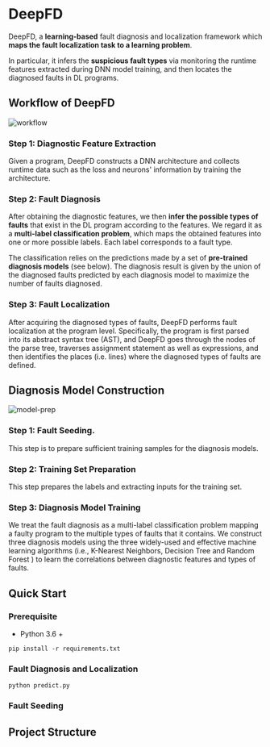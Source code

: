# DeepFD

DeepFD, a **learning-based** fault diagnosis and localization framework which **maps the fault localization task to a learning problem**. 

In particular, it infers the **suspicious fault types** via monitoring the runtime features extracted during DNN model training, and then locates the diagnosed faults in DL programs.



## Workflow of DeepFD

![workflow](/Users/bella/PycharmProjects/New/DeepFD/Figures/workflow.png)



### Step 1: Diagnostic Feature Extraction

Given a program, DeepFD constructs a DNN architecture and collects runtime data such as the loss and neurons' information by training the architecture. 



### Step 2: Fault Diagnosis

After obtaining the diagnostic features, we then **infer the possible types of faults** that exist in the DL program according to the features. We regard it as a **multi-label classification problem**, which maps the obtained features into one or more possible labels.  Each label corresponds to a fault type. 

The classification relies on the predictions made by a set of **pre-trained diagnosis models** (see below). The diagnosis result is given by the union of the diagnosed faults predicted by each diagnosis model to maximize the number of faults diagnosed.



### Step 3: Fault Localization

After acquiring the diagnosed types of faults, DeepFD performs fault localization at the program level. Specifically, the program is first parsed into its abstract syntax tree (AST), and DeepFD goes through the nodes of the parse tree, traverses assignment statement as well as expressions, and then identifies the places (i.e. lines) where the diagnosed types of faults are defined. 



## Diagnosis Model Construction

![model-prep](/Users/bella/PycharmProjects/New/DeepFD/Figures/model-prep.png)

### Step 1: Fault Seeding. 

This step is to prepare sufficient training samples for the diagnosis models.



### Step 2: Training Set Preparation

This step prepares the labels and extracting inputs for the training set.



### Step 3: Diagnosis Model Training

We treat the fault diagnosis as a multi-label classification problem mapping a faulty program to the multiple types of faults that it contains. We construct three diagnosis models using the three widely-used and effective machine learning algorithms (i.e., K-Nearest Neighbors, Decision Tree and Random Forest ) to learn the correlations between diagnostic features and types of faults.



## Quick Start

### Prerequisite

- Python 3.6 +

```shell
pip install -r requirements.txt
```



### Fault Diagnosis and Localization

```shell
python predict.py
```



### Fault Seeding





## Project Structure




